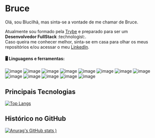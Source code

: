 # Bruce

Olá, sou Blucilhã, mas sinta-se a vontade de me chamar de Bruce.
<main>
  <p>
    Atualmente sou formado pela <a href="https://www.betrybe.com/">Trybe</a> e preparado para ser um <strong>Desenvolvedor FullStack</strong> :technologist:.
    <br>
    Caso queira me conhecer melhor, sinta-se em casa para olhar os meus repositórios e/ou acessar o meu <a href="https://www.linkedin.com/in/blucilhanascimento/">LinkedIn</a>.
  </p>
</main>

#### :desktop_computer: Linguagens e ferramentas:
![image](https://img.shields.io/badge/JavaScript-323330?style=for-the-badge&logo=javascript&logoColor=F7DF1E)
![image](https://img.shields.io/badge/Node.js-339933?style=for-the-badge&logo=nodedotjs&logoColor=white)
![image](https://img.shields.io/badge/npm-CB3837?style=for-the-badge&logo=npm&logoColor=white)
![image](https://img.shields.io/badge/Express.js-000000?style=for-the-badge&logo=express&logoColor=white)
![image](https://img.shields.io/badge/Jest-C21325?style=for-the-badge&logo=jest&logoColor=white)
![image](https://img.shields.io/badge/React-20232A?style=for-the-badge&logo=react&logoColor=61DAFB)
![image](https://img.shields.io/badge/Bootstrap-563D7C?style=for-the-badge&logo=bootstrap&logoColor=white)
![image](https://img.shields.io/badge/JWT-000000?style=for-the-badge&logo=JSON%20web%20tokens&logoColor=white)
<br>
![image](https://img.shields.io/badge/Python-3776AB?style=for-the-badge&logo=python&logoColor=white)
![image](https://img.shields.io/badge/MySQL-00000F?style=for-the-badge&logo=mysql&logoColor=white)
![image](	https://img.shields.io/badge/MongoDB-white?style=for-the-badge&logo=mongodb&logoColor=4EA94B)
![image](https://img.shields.io/badge/Linux-FCC624?style=for-the-badge&logo=linux&logoColor=black)
![image](https://img.shields.io/badge/Visual_Studio_Code-0078D4?style=for-the-badge&logo=visual%20studio%20code&logoColor=white)

## Principais Tecnologias
[![Top Langs](https://github-readme-stats.vercel.app/api/top-langs/?username=Blucilha&layout=compact&theme=radical)](https://github.com/anuraghazra/github-readme-stats)


## Histórico no GitHub
  [![Anurag's GitHub stats](https://github-readme-stats.vercel.app/api?username=Blucilha&show_icons=true&theme=radical)
)](https://github.com/anuraghazra/github-readme-stats)
